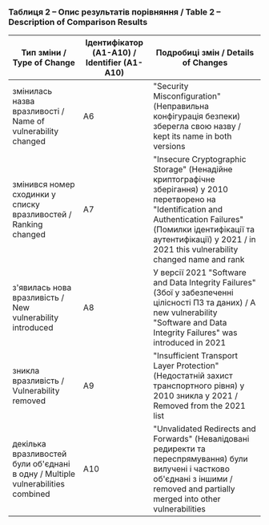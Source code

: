 ### Таблиця 2 – Опис результатів порівняння / Table 2 – Description of Comparison Results

| Тип зміни / Type of Change                                        | Ідентифікатор (A1-A10) / Identifier (A1-A10) | Подробиці змін / Details of Changes                                                                 |
|-------------------------------------------------------------------|---------------------------------------------|------------------------------------------------------------------------------------------------------|
| змінилась назва вразливості / Name of vulnerability changed        | A6                                          | "Security Misconfiguration" (Неправильна конфігурація безпеки) зберегла свою назву / kept its name in both versions |
| змінився номер сходинки у списку вразливостей / Ranking changed    | A7                                          | "Insecure Cryptographic Storage" (Ненадійне криптографічне зберігання) у 2010 перетворено на "Identification and Authentication Failures" (Помилки ідентифікації та аутентифікації) у 2021 / in 2021 this vulnerability changed name and rank |
| з'явилась нова вразливість / New vulnerability introduced          | A8                                          | У версії 2021 "Software and Data Integrity Failures" (Збої у забезпеченні цілісності ПЗ та даних) / A new vulnerability "Software and Data Integrity Failures" was introduced in 2021 |
| зникла вразливість / Vulnerability removed                        | A9                                          | "Insufficient Transport Layer Protection" (Недостатній захист транспортного рівня) у 2010 зникла у 2021 / Removed from the 2021 list |
| декілька вразливостей були об'єднані в одну / Multiple vulnerabilities combined | A10                                        | "Unvalidated Redirects and Forwards" (Невалідовані редиректи та переспрямування) були вилучені і частково об'єднані з іншими / removed and partially merged into other vulnerabilities |
